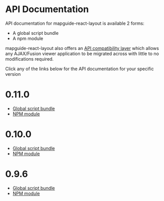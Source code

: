 # API Documentation

API documentation for mapguide-react-layout is available 2 forms:

 * A global script bundle
 * A npm module

mapguide-react-layout also offers an [API compatibility layer](apicompat.html) which allows any AJAX/Fusion viewer application to be migrated across with little to no modifications required.

Click any of the links below for the API documentation for your specific version

# 0.11.0

 * [Global script bundle](0.11.0/api_browser.html)
 * [NPM module](0.11.0/apidoc_npm/index.html)

# 0.10.0

 * [Global script bundle](0.10.0/api_browser.html)
 * [NPM module](0.10.0/apidoc_npm/index.html)

# 0.9.6

 * [Global script bundle](0.9.6/api_browser.html)
 * [NPM module](0.9.6/apidoc_npm/index.html)
